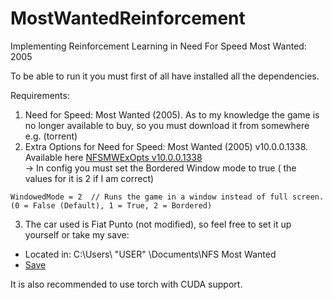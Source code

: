 # MostWantedReinforcement
Implementing Reinforcement Learning in Need For Speed Most Wanted: 2005

To be able to run it you must first of all have installed all the dependencies.

Requirements:
  1. Need for Speed: Most Wanted (2005). As to my knowledge the game is no longer available to buy, so you must download it from somewhere e.g. (torrent)
  2. Extra Options for Need for Speed: Most Wanted (2005) v10.0.0.1338. Available here [NFSMWExOpts v10.0.0.1338](https://github.com/ExOptsTeam/NFSMWExOpts/releases/tag/v10.0.0.1338) <br>
    -> In config you must set the Bordered Window mode to true ( the values for it is 2 if I am correct) <br>
    
    WindowedMode = 2  // Runs the game in a window instead of full screen. (0 = False (Default), 1 = True, 2 = Bordered)
    
  3. The car used is Fiat Punto (not modified), so feel free to set it up yourself or take my save:
  - Located in: C:\Users\ "USER" \Documents\NFS Most Wanted
  - [Save](https://github.com/rufo123/MostWantedReinforcement/tree/master/Save/rufo123)
 
    
It is also recommended to use torch with CUDA support.
